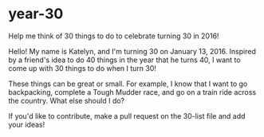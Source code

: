 # year-30
Help me think of 30 things to do to celebrate turning 30 in 2016!

Hello! My name is Katelyn, and I'm turning 30 on January 13, 2016. Inspired by a friend's idea to do 40 things in the year that he turns 40, I want to come up with 30 things to do when I turn 30!

These things can be great or small. For example, I know that I want to go backpacking, complete a Tough Mudder race, and go on a train ride across the country. What else should I do?

If you'd like to contribute, make a pull request on the 30-list file and add your ideas!
